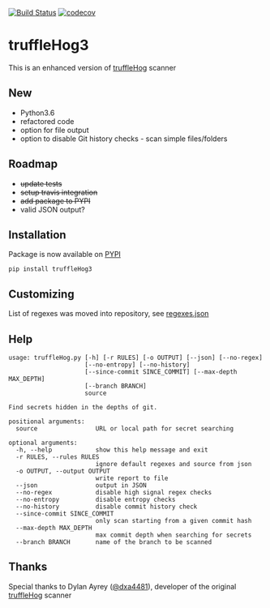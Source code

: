 [![Build Status](https://travis-ci.com/feeltheajf/truffleHog3.svg?branch=master)](https://travis-ci.com/feeltheajf/truffleHog3)
[![codecov](https://codecov.io/gh/feeltheajf/truffleHog3/branch/master/graph/badge.svg)](https://codecov.io/gh/feeltheajf/truffleHog3)


# truffleHog3
This is an enhanced version of [truffleHog](https://github.com/dxa4481/truffleHog) scanner


## New

- Python3.6
- refactored code
- option for file output
- option to disable Git history checks - scan simple files/folders


## Roadmap

- ~~update tests~~
- ~~setup travis integration~~
- ~~add package to PYPI~~
- valid JSON output?


## Installation

Package is now available on [PYPI](https://pypi.org)
```
pip install truffleHog3
```


## Customizing

List of regexes was moved into repository, see [regexes.json](https://github.com/feeltheajf/truffleHog/blob/master/regexes/regexes.json)


## Help

```
usage: truffleHog.py [-h] [-r RULES] [-o OUTPUT] [--json] [--no-regex]
                     [--no-entropy] [--no-history]
                     [--since-commit SINCE_COMMIT] [--max-depth MAX_DEPTH]
                     [--branch BRANCH]
                     source

Find secrets hidden in the depths of git.

positional arguments:
  source                URL or local path for secret searching

optional arguments:
  -h, --help            show this help message and exit
  -r RULES, --rules RULES
                        ignore default regexes and source from json
  -o OUTPUT, --output OUTPUT
                        write report to file
  --json                output in JSON
  --no-regex            disable high signal regex checks
  --no-entropy          disable entropy checks
  --no-history          disable commit history check
  --since-commit SINCE_COMMIT
                        only scan starting from a given commit hash
  --max-depth MAX_DEPTH
                        max commit depth when searching for secrets
  --branch BRANCH       name of the branch to be scanned
```


## Thanks

Special thanks to Dylan Ayrey ([@dxa4481](https://github.com/dxa4481)), developer of the original [truffleHog](https://github.com/dxa4481/truffleHog) scanner
